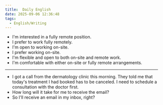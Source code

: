 ```yaml
---
title:  Daily English
date: 2025-09-06 12:36:48
tags: 
  - English/Writing
---
```


- I'm interested in a fully remote position.
- I prefer to work fully remotely.
- I'm open to working on-site.
- I prefer working on-site.
- I'm flexible and open to both on-site and remote work.
- I'm comfortable with either on-site or fully remote arrangements.
---
- I got a call from the dermatology clinic this morning. They told me that today's treatment I had booked has to be canceled. I need to schedule a consultation with the doctor first.
- How long will it take for me to receive the email?
- So I'll receive an email in my inbox, right?
